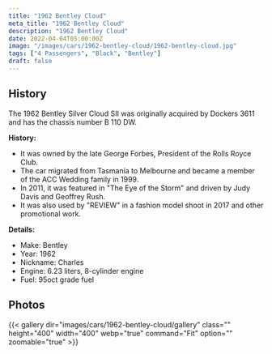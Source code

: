 ```yaml
---
title: "1962 Bentley Cloud"
meta_title: "1962 Bentley Cloud"
description: "1962 Bentley Cloud"
date: 2022-04-04T05:00:00Z
image: "/images/cars/1962-bentley-cloud/1962-bentley-cloud.jpg"
tags: ["4 Passengers", "Black", "Bentley"]
draft: false
---
```

## History
The 1962 Bentley Silver Cloud SII was originally acquired by Dockers 3611 and has the chassis number B 110 DW.

**History:**
- It was owned by the late George Forbes, President of the Rolls Royce Club.
- The car migrated from Tasmania to Melbourne and became a member of the ACC Wedding family in 1999.
- In 2011, it was featured in "The Eye of the Storm" and driven by Judy Davis and Geoffrey Rush.
- It was also used by "REVIEW" in a fashion model shoot in 2017 and other promotional work.

**Details:**
- Make: Bentley
- Year: 1962
- Nickname: Charles
- Engine: 6.23 liters, 8-cylinder engine
- Fuel: 95oct grade fuel

## Photos
{{< gallery dir="images/cars/1962-bentley-cloud/gallery" class="" height="400" width="400" webp="true" command="Fit" option="" zoomable="true" >}}
